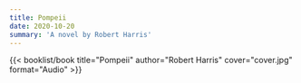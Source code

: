 ```yaml
---
title: Pompeii
date: 2020-10-20
summary: 'A novel by Robert Harris'
---
```


{{< booklist/book
title="Pompeii"
author="Robert Harris"
cover="cover.jpg"
format="Audio" >}}

